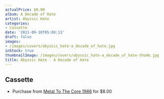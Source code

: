 ```yaml
---
actualPrice: $8.00
album: A Decade of Hate
artist: Abyssic Hate
categories:
- Cassette
date: '2021-09-10T05:08:13'
draft: false
images:
- /images/covers/abyssic_hate-a_decade_of_hate.jpg
inStock: true
thumbnailImage: /images/covers/abyssic_hate-a_decade_of_hate-thumb.jpg
title: Abyssic Hate - A Decade of Hate
---
```


## Cassette
* Purchase from [Metal To The Core 1986](https://metaltothecore1986.com/shop/abyssic-hate-a-decade-of-hate-cassette/) for $8.00
